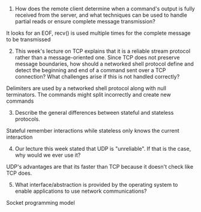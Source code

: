 1. How does the remote client determine when a command's output is fully received from the server, and what techniques can be used to handle partial reads or ensure complete message transmission?

It looks for an EOF, recv() is used multiple times for the complete message to be transmissed

2. This week's lecture on TCP explains that it is a reliable stream protocol rather than a message-oriented one. Since TCP does not preserve message boundaries, how should a networked shell protocol define and detect the beginning and end of a command sent over a TCP connection? What challenges arise if this is not handled correctly?

Delimiters are used by a networked shell protocol along with null terminators. The commands might split incorrectly and create new commands

3. Describe the general differences between stateful and stateless protocols.

Stateful remember interactions while stateless only knows the current interaction

4. Our lecture this week stated that UDP is "unreliable". If that is the case, why would we ever use it?

UDP's advantages are that its faster than TCP because it doesn't check like TCP does.

5. What interface/abstraction is provided by the operating system to enable applications to use network communications?

Socket programming model